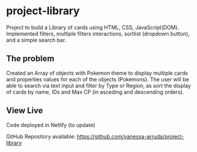 # project-library

Project to build a Library of cards using HTML, CSS, JavaScript(DOM).
Implemented filters, multiple filters interactions, sortlist (dropdown button), and a simple search bar.

## The problem

Created an Array of objects with Pokemon theme to display multiple cards and properties values for each of the objects (Pokemons). The user will be able to search via text input and filter by Type or Region, as sort the display of cards by name, IDs and Max CP (in asceding and descending orders).

## View Live
Code deployed in Netlify (to update)

 GitHub Repository available: https://github.com/vanessa-arruda/project-library
